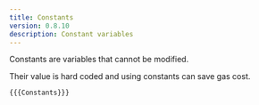 ```yaml
---
title: Constants
version: 0.8.10
description: Constant variables
---
```


Constants are variables that cannot be modified.

Their value is hard coded and using constants can save gas cost.

```solidity
{{{Constants}}}
```
